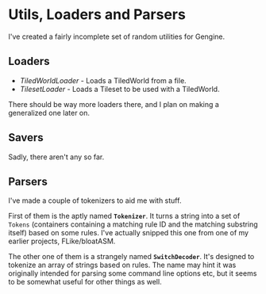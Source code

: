# Utils, Loaders and Parsers

I've created a fairly incomplete set of random utilities for Gengine.

## Loaders
- *TiledWorldLoader* - Loads a TiledWorld from a file.
- *TilesetLoader* - Loads a Tileset to be used with a TiledWorld.

There should be way more loaders there, and I plan on making a generalized
one later on.

## Savers
Sadly, there aren't any so far.

## Parsers
I've made a couple of tokenizers to aid me with stuff.

First of them is the aptly named **`Tokenizer`**. It turns a string into a set
of `Tokens` (containers containing a matching rule ID and the matching substring
itself) based on some rules. I've actually snipped this one from one of my
earlier projects, FLike/bloatASM.

The other one of them is a strangely named **`SwitchDecoder`**. It's designed
to tokenize an array of strings based on rules. The name may hint it was 
originally intended for parsing some command line options etc, but it seems
to be somewhat useful for other things as well.

